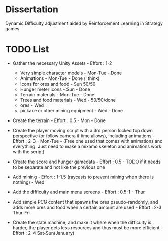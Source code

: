 # Dissertation

Dynamic Difficulty adjustment aided by Reinforcement Learning in Strategy games.

# TODO List

- Gather the necessary Unity Assets - Effort : 1-2

  - Very simple character models - Mon-Tue - Done
  - Animations - Mon-Tue - Done (i think)
  - Icons for ores and food - Sun 50/50
  - Hunger meter icons - Sun - Done
  - Terrain materials - Mon-Tue - Done
  - Trees and food materials - Wed - 50/50/done
  - ores - Wed
  - pickaxe or other mining equipment - Wed - Done

- Create the terrain - Effort : 0.5 - Mon - Done

- Create the player moving script with a 3rd person locked top down perspective (or follow camera if time allows), including animations - Effort : 2-3 - Mon-Tue - (Free one used that comes with animations and everything. Just need to make a mixamo skeleton and animations work with the script)

- Create the score and hunger gamedata - Effort : 0.5 - TODO if it needs to be separate and not like the previous one

- Add mining - Effort : 1-1.5 (raycasts to prevent mining when there is nothing) - Wed

- Add the difficulty and main menu screens - Effort : 0.5-1 - Thur

- Add simple PCG content that spawns the ores pseudo-randomly, and adds more ores and food when a certain amount are used - Effort : 2-3 Thur-Fri

- Create the state machine, and make it where when the difficulty is harder, the player gets less resources and thus must be more efficient - Effort : 2-4 Sat-Sun(January)
